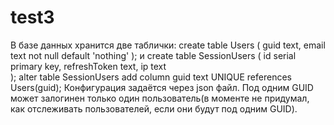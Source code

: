 # test3
В базе данных хранится две таблички:
create table Users (
	guid text,
	email text  not null default 'nothing'
);
и
create table SessionUsers (
	id serial primary key,
	refreshToken text,
	ip text  
);
alter  table SessionUsers add column guid text UNIQUE references Users(guid);
Конфигурация задаётся через json файл. Под одним GUID может залогинен только один пользователь(в моменте не придумал, как отслеживать пользователей, если они будут под одним GUID).
